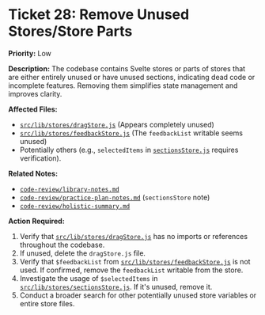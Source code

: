 # Ticket 28: Remove Unused Stores/Store Parts

**Priority:** Low

**Description:** The codebase contains Svelte stores or parts of stores that are either entirely unused or have unused sections, indicating dead code or incomplete features. Removing them simplifies state management and improves clarity.

**Affected Files:**

*   [`src/lib/stores/dragStore.js`](src/lib/stores/dragStore.js) (Appears completely unused)
*   [`src/lib/stores/feedbackStore.js`](src/lib/stores/feedbackStore.js) (The `feedbackList` writable seems unused)
*   Potentially others (e.g., `selectedItems` in [`sectionsStore.js`](src/lib/stores/sectionsStore.js) requires verification).

**Related Notes:**

*   [`code-review/library-notes.md`](code-review/library-notes.md)
*   [`code-review/practice-plan-notes.md`](code-review/practice-plan-notes.md) (`sectionsStore` note)
*   [`code-review/holistic-summary.md`](code-review/holistic-summary.md)

**Action Required:**

1.  Verify that [`src/lib/stores/dragStore.js`](src/lib/stores/dragStore.js) has no imports or references throughout the codebase.
2.  If unused, delete the `dragStore.js` file.
3.  Verify that `$feedbackList` from [`src/lib/stores/feedbackStore.js`](src/lib/stores/feedbackStore.js) is not used. If confirmed, remove the `feedbackList` writable from the store.
4.  Investigate the usage of `$selectedItems` in [`src/lib/stores/sectionsStore.js`](src/lib/stores/sectionsStore.js). If it's unused, remove it.
5.  Conduct a broader search for other potentially unused store variables or entire store files. 